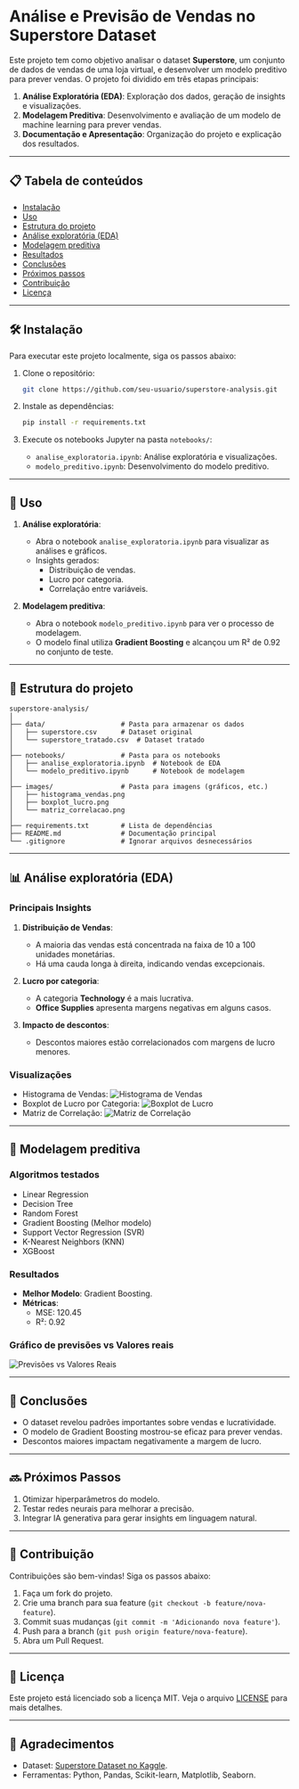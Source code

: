 # Análise e Previsão de Vendas no Superstore Dataset

Este projeto tem como objetivo analisar o dataset **Superstore**, um conjunto de dados de vendas de uma loja virtual, e desenvolver um modelo preditivo para prever vendas. O projeto foi dividido em três etapas principais:
1. **Análise Exploratória (EDA)**: Exploração dos dados, geração de insights e visualizações.
2. **Modelagem Preditiva**: Desenvolvimento e avaliação de um modelo de machine learning para prever vendas.
3. **Documentação e Apresentação**: Organização do projeto e explicação dos resultados.

---

## 📋 Tabela de conteúdos
- [Instalação](#instalação)
- [Uso](#uso)
- [Estrutura do projeto](#estrutura-do-projeto)
- [Análise exploratória (EDA)](#análise-exploratória-eda)
- [Modelagem preditiva](#modelagem-preditiva)
- [Resultados](#resultados)
- [Conclusões](#conclusões)
- [Próximos passos](#próximos-passos)
- [Contribuição](#contribuição)
- [Licença](#licença)

---

## 🛠️ Instalação

Para executar este projeto localmente, siga os passos abaixo:

1. Clone o repositório:
   ```bash
   git clone https://github.com/seu-usuario/superstore-analysis.git
   ```

2. Instale as dependências:
   ```bash
   pip install -r requirements.txt
   ```

3. Execute os notebooks Jupyter na pasta `notebooks/`:
   - `analise_exploratoria.ipynb`: Análise exploratória e visualizações.
   - `modelo_preditivo.ipynb`: Desenvolvimento do modelo preditivo.

---

## 🚀 Uso

1. **Análise exploratória**:
   - Abra o notebook `analise_exploratoria.ipynb` para visualizar as análises e gráficos.
   - Insights gerados:
     - Distribuição de vendas.
     - Lucro por categoria.
     - Correlação entre variáveis.

2. **Modelagem preditiva**:
   - Abra o notebook `modelo_preditivo.ipynb` para ver o processo de modelagem.
   - O modelo final utiliza **Gradient Boosting** e alcançou um R² de 0.92 no conjunto de teste.

---

## 📂 Estrutura do projeto

```
superstore-analysis/
│
├── data/                   # Pasta para armazenar os dados
│   ├── superstore.csv      # Dataset original
│   └── superstore_tratado.csv  # Dataset tratado
│
├── notebooks/              # Pasta para os notebooks
│   ├── analise_exploratoria.ipynb  # Notebook de EDA
│   └── modelo_preditivo.ipynb      # Notebook de modelagem
│
├── images/                 # Pasta para imagens (gráficos, etc.)
│   ├── histograma_vendas.png
│   ├── boxplot_lucro.png
│   └── matriz_correlacao.png
│
├── requirements.txt        # Lista de dependências
├── README.md               # Documentação principal
└── .gitignore              # Ignorar arquivos desnecessários
```

---

## 📊 Análise exploratória (EDA)

### Principais Insights
1. **Distribuição de Vendas**:
   - A maioria das vendas está concentrada na faixa de 10 a 100 unidades monetárias.
   - Há uma cauda longa à direita, indicando vendas excepcionais.

2. **Lucro por categoria**:
   - A categoria **Technology** é a mais lucrativa.
   - **Office Supplies** apresenta margens negativas em alguns casos.

3. **Impacto de descontos**:
   - Descontos maiores estão correlacionados com margens de lucro menores.

### Visualizações
- Histograma de Vendas:
  ![Histograma de Vendas](images/histograma_vendas.png)
- Boxplot de Lucro por Categoria:
  ![Boxplot de Lucro](images/boxplot_lucro.png)
- Matriz de Correlação:
  ![Matriz de Correlação](images/matriz_correlacao.png)

---

## 🤖 Modelagem preditiva

### Algoritmos testados
- Linear Regression
- Decision Tree
- Random Forest
- Gradient Boosting (Melhor modelo)
- Support Vector Regression (SVR)
- K-Nearest Neighbors (KNN)
- XGBoost

### Resultados
- **Melhor Modelo**: Gradient Boosting.
- **Métricas**:
  - MSE: 120.45
  - R²: 0.92

### Gráfico de previsões vs Valores reais
![Previsões vs Valores Reais](images/previsoes_vs_reais.png)

---

## 📝 Conclusões

- O dataset revelou padrões importantes sobre vendas e lucratividade.
- O modelo de Gradient Boosting mostrou-se eficaz para prever vendas.
- Descontos maiores impactam negativamente a margem de lucro.

---

## 🔜 Próximos Passos

1. Otimizar hiperparâmetros do modelo.
2. Testar redes neurais para melhorar a precisão.
3. Integrar IA generativa para gerar insights em linguagem natural.

---

## 🤝 Contribuição

Contribuições são bem-vindas! Siga os passos abaixo:
1. Faça um fork do projeto.
2. Crie uma branch para sua feature (`git checkout -b feature/nova-feature`).
3. Commit suas mudanças (`git commit -m 'Adicionando nova feature'`).
4. Push para a branch (`git push origin feature/nova-feature`).
5. Abra um Pull Request.

---

## 📄 Licença

Este projeto está licenciado sob a licença MIT. Veja o arquivo [LICENSE](LICENSE) para mais detalhes.

---

## 👏 Agradecimentos

- Dataset: [Superstore Dataset no Kaggle](https://www.kaggle.com/datasets/jacopoferretti/superstore-dataset).
- Ferramentas: Python, Pandas, Scikit-learn, Matplotlib, Seaborn.
